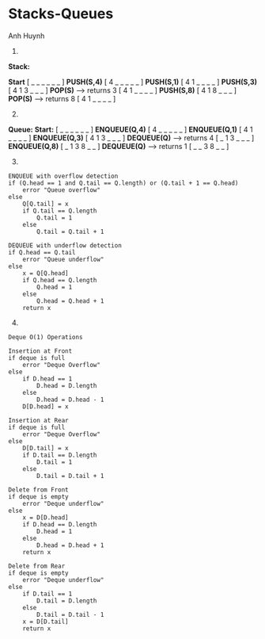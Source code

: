 # Stacks-Queues

Anh Huynh

1. 

**Stack:**

**Start**
[  _  _  _  _  _  _ ]
**PUSH(S,4)**
[  4  _  _  _  _  _ ]
**PUSH(S,1)**
[  4  1  _  _  _  _ ]
**PUSH(S,3)**
[  4  1  3  _  _  _ ]
**POP(S)** —> returns 3
[  4  1  _  _  _  _ ]
**PUSH(S,8)**
[  4  1  8  _  _  _ ]
**POP(S)** —> returns 8
[  4  1  _  _  _  _ ]

2. 

**Queue:**
**Start:**
[  _  _  _  _  _  _ ]
**ENQUEUE(Q,4)**
[  4  _  _  _  _  _ ]
**ENQUEUE(Q,1)**
[  4  1  _  _  _  _ ]
**ENQUEUE(Q,3)**
[  4  1  3  _  _  _ ]
**DEQUEUE(Q)** —> returns 4
[  _  1  3  _  _  _ ]
**ENQUEUE(Q,8)**
[  _  1  3  8  _  _ ]
**DEQUEUE(Q)** —> returns 1
[  _  _  3  8  _  _ ]



3.

```
ENQUEUE with overflow detection
if (Q.head == 1 and Q.tail == Q.length) or (Q.tail + 1 == Q.head)  
    error "Queue overflow"
else
    Q[Q.tail] = x
    if Q.tail == Q.length
        Q.tail = 1
    else
        Q.tail = Q.tail + 1
        
DEQUEUE with underflow detection
if Q.head == Q.tail
    error "Queue underflow"
else
    x = Q[Q.head]
    if Q.head == Q.length
        Q.head = 1
    else
        Q.head = Q.head + 1
    return x
```

4.

```
Deque O(1) Operations

Insertion at Front
if deque is full
	error "Deque Overflow"
else 
	if D.head == 1
		D.head = D.length
	else 
		D.head = D.head - 1
	D[D.head] = x
	
Insertion at Rear
if deque is full
	error "Deque Overflow"
else 
	D[D.tail] = x
	if D.tail == D.length	
		D.tail = 1
	else 
		D.tail = D.tail + 1

Delete from Front
if deque is empty
	error "Deque underflow"
else 
	x = D[D.head]
	if D.head == D.length
		D.head = 1
	else
		D.head = D.head + 1
	return x
	
Delete from Rear
if deque is empty
	error "Deque underflow"
else
	if D.tail == 1
		D.tail = D.length
	else
		D.tail = D.tail - 1
	x = D[D.tail]
	return x

```

